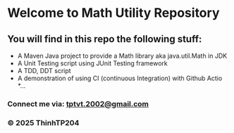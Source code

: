 # Welcome to Math Utility Repository

## You will find in this repo the following stuff:

* A Maven Java project to provide a Math library aka java.util.Math in JDK
* A Unit Testing script using JUnit Testing framework
* A TDD, DDT script
* A demonstration of using CI (continuous Integration) with Github Actio
*...

### Connect me via: tptvt.2002@gmail.com

### &#169; 2025 ThinhTP204